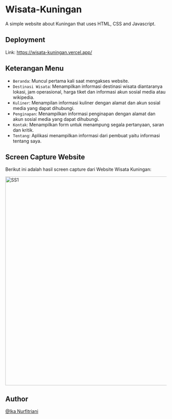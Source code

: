 # Wisata-Kuningan
A simple website about Kuningan that uses HTML, CSS and Javascript.

## Deployment
Link: https://wisata-kuningan.vercel.app/

## Keterangan Menu
- `Beranda`: Muncul pertama kali saat mengakses website.
- `Destinasi Wisata`: Menampilkan informasi destinasi wisata diantaranya lokasi, jam operasional, harga tiket dan informasi akun sosial media atau wikipedia.
- `Kuliner`: Menampilan informasi kuliner dengan alamat dan akun sosial media yang dapat dihubungi.
- `Penginapan`: Menampilkan informasi penginapan dengan alamat dan akun sosial media yang dapat dihubungi.
- `Kontak`: Menampilkan form untuk menampung segala pertanyaan, saran dan kritik.
- `Tentang`: Aplikasi menampilkan informasi dari pembuat yaitu informasi tentang saya.

## Screen Capture Website
Berikut ini adalah hasil screen capture dari Website Wisata Kuningan:

<img src="Screenshot/SS-Website-Wisata-Kuningan.png" alt="SS1" width="650">

## Author
[@Ika Nurfitriani](https://github.com/ikanurfitriani)